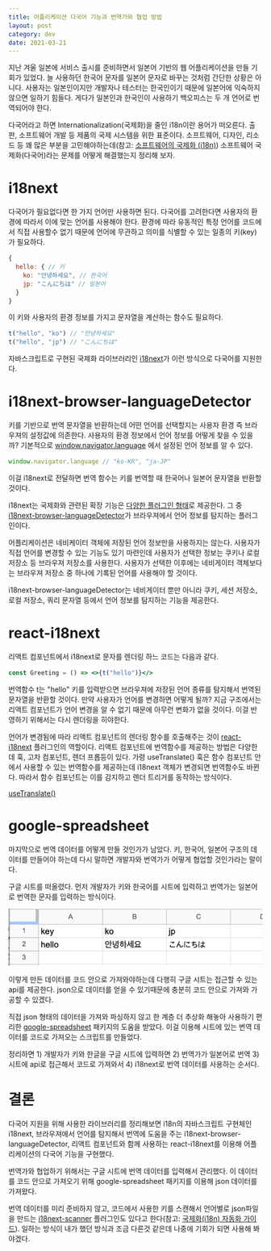 ```yaml
---
title: 어플리케이션 다국어 기능과 번역가와 협업 방법
layout: post
category: dev
date: 2021-03-21
---
```


지난 겨울 일본에 서비스 출시를 준비하면서 일본어 기반의 웹 어플리케이션을 만들 기회가 있었다.
늘 사용하던 한국어 문자를 일본어 문자로 바꾸는 것처럼 간단한 상황은 아니다.
사용자는 일본인이지만 개발자나 테스터는 한국인이기 때문에 일본어에 익숙하지 않으면 일하기 힘들다.
게다가 일본인과 한국인이 사용하기 백오피스는 두 개 언어로 번역되어야 한다.

다국어라고 하면 Internationalization(국제화)을 줄인 i18n이란 용어가 떠오른다.
출판, 소프트웨어 개발 등 제품의 국제 시스템을 위한 표준이다.
소프트웨어, 디자인, 리소드 등 꽤 많은 부분을 고민해야하는데(참고: [소프트웨어의 국제화 (i18n)](https://getpocket.com/read/3281944050)) 소프트웨어 국제화(다국어)라는 문제를 어떻게 해결했는지 정리해 보자.

# i18next

다국어가 필요없다면 한 가지 언어만 사용하면 된다.
다국어를 고려한다면 사용자의 환경에 따라서 이에 맞는 언어를 사용해야 한다.
환경에 따라 유동적인 특정 언어를 코드에서 직접 사용할수 없기 때문에 언어에 무관하고 의미를 식별할 수 있는 일종의 키(key)가 필요하다.

```js
{
  hello: { // 키
    ko: "안녕하세요", // 한국어
    jp: "こんにちは" // 일본어
  }
}
```

이 키와 사용자의 환경 정보를 가지고 문자열을 계산하는 함수도 필요하다.

```js
t("hello", "ko") // "안녕하세요"
t("hello", "jp") // "こんにちは"
```

자바스크립트로 구현된 국제화 라이브러리인 [i18next](https://github.com/i18next/i18next-gitbook/blob/master/README.md)가 이런 방식으로 다국어를 지원한다.

# i18next-browser-languageDetector

키를 기반으로 번역 문자열을 반환하는데 어떤 언어를 선택할지는 사용자 환경 즉 브라우져의 설정값에 의존한다.
사용자의 환경 정보에서 언어 정보를 어떻게 찾을 수 있을까?
기본적으로 [window.navigator.language](https://developer.mozilla.org/en-US/docs/Web/API/NavigatorLanguage/language) 에서 설정된 언어 정보를 알 수 있다.

```js
window.navigator.language // "ko-KR", "ja-JP"
```

이걸 i18next로 전달하면 번역 함수는 키를 번역할 때 한국어나 일본어 문자열을 반환할 것이다.

i18next는 국제화와 관련된 확장 기능은 [다양한 플러그인 형태](https://github.com/i18next)로 제공한다.
그 중 [i18next-browser-languageDetector](https://github.com/i18next/i18next-browser-languageDetector)가 브라우져에서 언어 정보를 탐지하는 플러그인이다.

어플리케이션은 네비케이터 객체에 저장된 언어 정보만을 사용하지는 않는다.
사용자가 직접 언어를 변경할 수 있는 기능도 있기 마련인데 사용자가 선택한 정보는 쿠키나 로컬 저장소 등 브라우져 저장소를 사용한다.
사용자가 선택한 이후에는 네비게이터 객체보다는 브라우져 저장소 중 하나에 기록된 언어를 사용해야 할 것이다.

i18next-browser-languageDetector는 네비게이터 뿐만 아니라 쿠키, 세션 저장소, 로컬 저장소, 쿼리 문자열 등에서 언어 정보를 탐지하는 기능을 제공한다.

# react-i18next

리액트 컴포넌트에서 i18next로 문자를 렌더링 하느 코드는 다음과 같다.

```jsx
const Greeting = () => <>{t("hello")}</>
```

번역함수 t는 "hello" 키를 입력받으면 브라우져에 저장된 언어 종류를 탐지해서 번역된 문자열을 반환할 것이다.
만약 사용자가 언어를 변경하면 어떻게 될까?
지금 구조에서는 리액트 컴포넌트가 언어 변경을 알 수 없기 때문에 아무런 변화가 없을 것이다.
이걸 반영하기 위해서는 다시 렌더링을 히야한다.

언어가 변경됨에 따라 리액트 컴포넌트의 렌더링 함수를 호출해주는 것이 [react-i18next](https://github.com/i18next/react-i18next-gitbook/blob/master/README.md) 플러그인의 역할이다.
리액트 컴포넌트에 번역함수를 제공하는 방법은 다양한데 훅, 고차 컴포넌트, 렌더 프롭등이 있다.
가령 useTranslate() 훅은 함수 컴포넌트 안에서 사용할 수 있는 번역함수를 제공하는데 i18next 객체가 변경되면 번역함수도 바뀐다.
따라서 함수 컴포넌트는 이를 감지하고 렌더 트리거를 동작하는 방식이다.

[useTranslate()](https://github.com/i18next/react-i18next/blob/master/src/useTranslation.js)

# google-spreadsheet

마지막으로 번역 데이터를 어떻게 만들 것인가가 남았다.
키, 한국어, 일본어 구조의 데이터를 만들어야 하는데 다시 말하면 개발자와 번역가가 어떻게 협업할 것인가라는 말이다.

구글 시트를 떠올렸다.
먼저 개발자가 키와 한국어를 시트에 입력하고 번역가는 일본어로 번역한 문자를 입력하는 방식이다.

![구글 시트 사용 예시](./2021-03-22-i18n.png)

이렇게 만든 데이터를 코드 안으로 가져와야하는데 다행히 구글 시트는 접근할 수 있는 api를 제공한다.
json으로 데이터를 얻을 수 있기때문에 충분히 코드 안으로 가져와 가공할 수 있겠다.

직접 json 형태의 데이터을 가져와 파싱하지 않고 한 계층 더 추상화 해놓아 사용하기 편리한 [google-spreadsheet](https://www.npmjs.com/package/google-spreadsheets) 패키지의 도움을 받았다.
이걸 이용해 시트에 있는 번역 데이터를 코드로 가져오는 스크립트를 만들었다.

정리하면 1) 개발자가 키와 한글을 구글 시트에 입력하면 2) 번역가가 일본어로 번역 3) 시트에 api로 접근해서 코드로 가져와서 4) i18next로 번역 데이터를 사용하는 순서다.

# 결론

다국어 지원을 위해 사용한 라이브러리를 정리해보면 i18n의 자바스크립트 구현체인 i18next, 브라우져에서 언어를 탐지해서 번역에 도움을 주는 i18next-browser-languageDetector, 리액트 컴포넌트와 함께 사용하는 react-i18next를 이용해 어플리케이션의 다국어 기능을 구현했다.

번역가와 협업하기 위해서는 구글 시트에 번역 데이터를 입력해서 관리했다. 이 데이터를 코드 안으로 가져오기 위해 google-spreadsheet 패키지를 이용해 json 데이터를 가져왔다.

번역 데이터를 미리 준비하지 않고, 코드에서 사용한 키를 스캔해서 언어별로 json파일을 만드는 [i18next-scanner](https://github.com/i18next/i18next-scanner) 플러그인도 있다고 한다(참고: [국제화(i18n) 자동화 가이드](https://ui.toast.com/weekly-pick/ko_20210303)).
일하는 방식이 내가 했던 방식과 조금 다른것 같은데 나중에 기회가 되면 사용해 봐야겠다.
